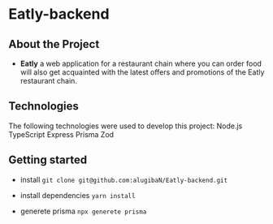 # Eatly-backend
## About the Project
 - **Eatly** a web application for a restaurant chain where you can order food will also get acquainted with the latest offers and promotions of the Eatly restaurant chain.
## Technologies
The following technologies were used to develop this project:
Node.js
TypeScript
Express
Prisma 
Zod

## Getting started
- install
```git clone git@github.com:alugibaN/Eatly-backend.git```

- install dependencies
```yarn install```

- generete prisma 
```npx generete prisma```